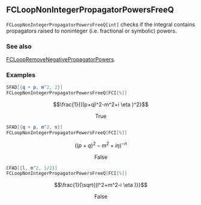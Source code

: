 ## FCLoopNonIntegerPropagatorPowersFreeQ

`FCLoopNonIntegerPropagatorPowersFreeQ[int]` checks if the integral contains propagators raised to noninteger (i.e. fractional or symbolic) powers.

### See also

[FCLoopRemoveNegativePropagatorPowers](FCLoopRemoveNegativePropagatorPowers).

### Examples

```mathematica
SFAD[{q + p, m^2, 2}]
FCLoopNonIntegerPropagatorPowersFreeQ[FCI[%]]
```

$$\frac{1}{((p+q)^2-m^2+i \eta )^2}$$

$$\text{True}$$

```mathematica
SFAD[{q + p, m^2, n}]
FCLoopNonIntegerPropagatorPowersFreeQ[FCI[%]]
```

$$((p+q)^2-m^2+i \eta )^{-n}$$

$$\text{False}$$

```mathematica
CFAD[{l, m^2, 1/2}]
FCLoopNonIntegerPropagatorPowersFreeQ[FCI[%]]
```

$$\frac{1}{\sqrt{(l^2+m^2-i \eta )}}$$

$$\text{False}$$